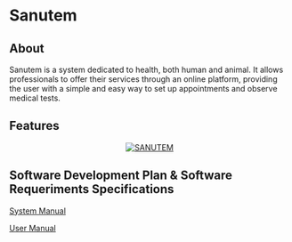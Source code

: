 # Sanutem

## About
Sanutem is a system dedicated to health, both human and animal. It allows professionals to offer their services through an online platform, providing the user with a simple and easy way to set up appointments and observe medical tests.

## Features
<div align="center">
  <a href="https://www.youtube.com/watch?v=QLAQLg3OiNw"><img src="https://img.youtube.com/vi/QLAQLg3OiNw/0.jpg" alt="SANUTEM"></a>
</div>

## Software Development Plan & Software Requeriments Specifications
[System Manual](./SIP%202021%20%E2%80%93%20Project%2001%20%E2%80%93%20System%20Manual%20%E2%80%93%20BORTOLOZZI%20Luc%C3%ADa%20Noelia%20SCHMIDT%20Mar%C3%ADa%20Florencia.en.pdf)

[User Manual](./SIP%202021%20%E2%80%93%20Project%2001%20%E2%80%93%20User%20Manual%20%E2%80%93%20BORTOLOZZI%20Luc%C3%ADa%20Noelia%20SCHMIDT%20Mar%C3%ADa%20Florencia.en.pdf)
